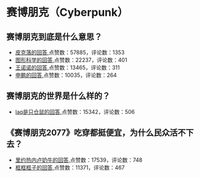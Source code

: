 #  赛博朋克（Cyberpunk） 
## 赛博朋克到底是什么意思？
- [皮克落的回答](https://www.zhihu.com/question/340228753/answer/1620778437),点赞数：57885，评论数：1353
- [图形科学的回答](https://www.zhihu.com/question/340228753/answer/1310602351),点赞数：22237，评论数：401
- [王诺诺的回答](https://www.zhihu.com/question/340228753/answer/1332889209),点赞数：13465，评论数：311
- [申鹏的回答](https://www.zhihu.com/question/340228753/answer/1621004548),点赞数：10035，评论数：264
## 赛博朋克的世界是什么样的？
- [laq是只仓鼠的回答](https://www.zhihu.com/question/436715611/answer/-1925292075),点赞数：15342，评论数：506
## 《赛博朋克2077》吃穿都挺便宜，为什么民众活不下去？
- [里约热内卢奶牛的回答](https://www.zhihu.com/question/448297157/answer/1847896939),点赞数：17539，评论数：748
- [框框框子的回答](https://www.zhihu.com/question/448297157/answer/1774642549),点赞数：11371，评论数：467

